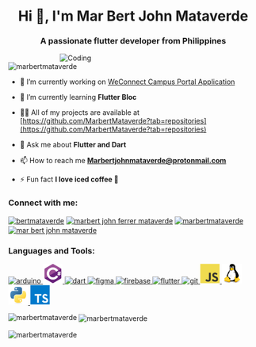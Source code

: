 <h1 align="center">Hi 👋, I'm Mar Bert John Mataverde</h1>
<h3 align="center">A passionate flutter developer from Philippines</h3>
<img align="right" alt="Coding" width="400" src="https://i.pinimg.com/originals/68/f3/ff/68f3ff8ddc1699f6234abee4e1d58dd9.gif">

<p align="left"> <img src="https://komarev.com/ghpvc/?username=marbertmataverde&label=Profile%20views&color=0e75b6&style=flat" alt="marbertmataverde" /> </p>

- 🔭 I’m currently working on [WeConnect Campus Portal Application](https://github.com/MarbertMataverde/WeConnect)

- 🌱 I’m currently learning **Flutter Bloc**

- 👨‍💻 All of my projects are available at [https://github.com/MarbertMataverde?tab=repositories](https://github.com/MarbertMataverde?tab=repositories)

- 💬 Ask me about **Flutter and Dart**

- 📫 How to reach me **Marbertjohnmataverde@protonmail.com**

- ⚡ Fun fact **I love iced coffee 🤎**

<h3 align="left">Connect with me:</h3>
<p align="left">
<a href="https://twitter.com/bertmataverde" target="blank"><img align="center" src="https://raw.githubusercontent.com/rahuldkjain/github-profile-readme-generator/master/src/images/icons/Social/twitter.svg" alt="bertmataverde" height="30" width="40" /></a>
<a href="https://fb.com/Marbert.Mataverde17" target="blank"><img align="center" src="https://raw.githubusercontent.com/rahuldkjain/github-profile-readme-generator/master/src/images/icons/Social/facebook.svg" alt="marbert john ferrer mataverde" height="30" width="40" /></a>
<a href="https://instagram.com/marbertmataverde" target="blank"><img align="center" src="https://raw.githubusercontent.com/rahuldkjain/github-profile-readme-generator/master/src/images/icons/Social/instagram.svg" alt="marbertmataverde" height="30" width="40" /></a>
<a href="https://www.youtube.com/channel/UC2n4ek8RCeZEcdtZ6_BBkOQ" target="blank"><img align="center" src="https://raw.githubusercontent.com/rahuldkjain/github-profile-readme-generator/master/src/images/icons/Social/youtube.svg" alt="mar bert john mataverde" height="30" width="40" /></a>
</p>

<h3 align="left">Languages and Tools:</h3>
<p align="left"> <a href="https://www.arduino.cc/" target="_blank" rel="noreferrer"> <img src="https://cdn.worldvectorlogo.com/logos/arduino-1.svg" alt="arduino" width="40" height="40"/> </a> <a href="https://www.w3schools.com/cs/" target="_blank" rel="noreferrer"> <img src="https://raw.githubusercontent.com/devicons/devicon/master/icons/csharp/csharp-original.svg" alt="csharp" width="40" height="40"/> </a> <a href="https://dart.dev" target="_blank" rel="noreferrer"> <img src="https://www.vectorlogo.zone/logos/dartlang/dartlang-icon.svg" alt="dart" width="40" height="40"/> </a> <a href="https://www.figma.com/" target="_blank" rel="noreferrer"> <img src="https://www.vectorlogo.zone/logos/figma/figma-icon.svg" alt="figma" width="40" height="40"/> </a> <a href="https://firebase.google.com/" target="_blank" rel="noreferrer"> <img src="https://www.vectorlogo.zone/logos/firebase/firebase-icon.svg" alt="firebase" width="40" height="40"/> </a> <a href="https://flutter.dev" target="_blank" rel="noreferrer"> <img src="https://www.vectorlogo.zone/logos/flutterio/flutterio-icon.svg" alt="flutter" width="40" height="40"/> </a> <a href="https://git-scm.com/" target="_blank" rel="noreferrer"> <img src="https://www.vectorlogo.zone/logos/git-scm/git-scm-icon.svg" alt="git" width="40" height="40"/> </a> <a href="https://developer.mozilla.org/en-US/docs/Web/JavaScript" target="_blank" rel="noreferrer"> <img src="https://raw.githubusercontent.com/devicons/devicon/master/icons/javascript/javascript-original.svg" alt="javascript" width="40" height="40"/> </a> <a href="https://www.linux.org/" target="_blank" rel="noreferrer"> <img src="https://raw.githubusercontent.com/devicons/devicon/master/icons/linux/linux-original.svg" alt="linux" width="40" height="40"/> </a> <a href="https://www.python.org" target="_blank" rel="noreferrer"> <img src="https://raw.githubusercontent.com/devicons/devicon/master/icons/python/python-original.svg" alt="python" width="40" height="40"/> </a> <a href="https://www.typescriptlang.org/" target="_blank" rel="noreferrer"> <img src="https://raw.githubusercontent.com/devicons/devicon/master/icons/typescript/typescript-original.svg" alt="typescript" width="40" height="40"/> </a> </p>

<p><img align="left" src="https://github-readme-stats.vercel.app/api/top-langs?username=marbertmataverde&show_icons=true&locale=en&layout=compact" alt="marbertmataverde" /></p>

<p>&nbsp;<img align="center" src="https://github-readme-stats.vercel.app/api?username=marbertmataverde&show_icons=true&locale=en" alt="marbertmataverde" /></p>

<p><img align="center" src="https://github-readme-streak-stats.herokuapp.com/?user=marbertmataverde&" alt="marbertmataverde" /></p>
